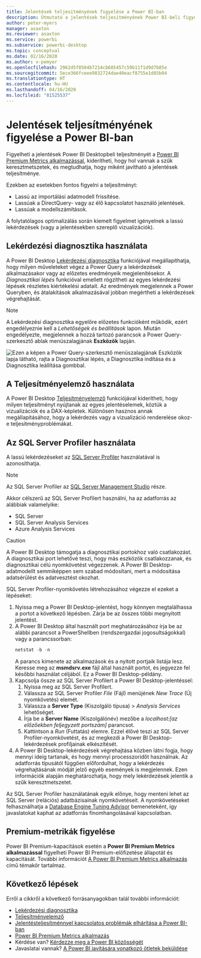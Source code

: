 ```yaml
---
title: Jelentések teljesítményének figyelése a Power BI-ban
description: Útmutató a jelentések teljesítményének Power BI-beli figyeléséhez.
author: peter-myers
manager: asaxton
ms.reviewer: asaxton
ms.service: powerbi
ms.subservice: powerbi-desktop
ms.topic: conceptual
ms.date: 02/16/2020
ms.author: v-pemyer
ms.openlocfilehash: 2962d5f8504b7214cb685457c59b11f1d9d7b85e
ms.sourcegitcommit: 5ece366fceee9832724dae40eacf8755e1d85b04
ms.translationtype: HT
ms.contentlocale: hu-HU
ms.lasthandoff: 04/16/2020
ms.locfileid: "81525537"
---
```

# <a name="monitor-report-performance-in-power-bi"></a>Jelentések teljesítményének figyelése a Power BI-ban

Figyelheti a jelentések Power BI Desktopbeli teljesítményét a [Power BI Premium Metrics alkalmazással](../service-premium-metrics-app.md), kiderítheti, hogy hol vannak a szűk keresztmetszetek, és megtudhatja, hogy miként javítható a jelentések teljesítménye.

Ezekben az esetekben fontos figyelni a teljesítményt:

- Lassú az importálási adatmodell frissítése.
- Lassúak a DirectQuery- vagy az élő kapcsolatot használó jelentések.
- Lassúak a modellszámítások.

A folytatólagos optimalizálás során kiemelt figyelmet igényelnek a lassú lekérdezések (vagy a jelentésekben szereplő vizualizációk).

## <a name="use-query-diagnostics"></a>Lekérdezési diagnosztika használata

A Power BI Desktop [Lekérdezési diagnosztika](/power-query/QueryDiagnostics) funkciójával megállapíthatja, hogy milyen műveleteket végez a Power Query a lekérdezések alkalmazásakor vagy az előzetes eredményeik megjelenítésekor. A _Diagnosztikai lépés_ funkcióval emellett rögzítheti az egyes lekérdezési lépések részletes kiértékelési adatait. Az eredmények megjelennek a Power Queryben, és átalakítások alkalmazásával jobban megértheti a lekérdezések végrehajtását.

> [!NOTE]
> A Lekérdezési diagnosztika egyelőre előzetes funkcióként működik, ezért engedélyeznie kell a _Lehetőségek és beállítások_ lapon. Miután engedélyezte, megjelennek a hozzá tartozó parancsok a Power Query-szerkesztő ablak menüszalagjának **Eszközök** lapján.

![Ezen a képen a Power Query-szerkesztő menüszalagjának Eszközök lapja látható, rajta a Diagnosztikai lépés, a Diagnosztika indítása és a Diagnosztika leállítása gombbal.](media/monitor-report-performance/power-query-diagnotics.png)

## <a name="use-performance-analyzer"></a>A Teljesítményelemző használata

A Power BI Desktop [Teljesítményelemző](../desktop-performance-analyzer.md) funkciójával kiderítheti, hogy milyen teljesítményt nyújtanak az egyes jelentéselemek, köztük a vizualizációk és a DAX-képletek. Különösen hasznos annak megállapításához, hogy a lekérdezés vagy a vizualizáció renderelése okoz-e teljesítményproblémákat.

## <a name="use-sql-server-profiler"></a>Az SQL Server Profiler használata

A lassú lekérdezéseket az [SQL Server Profiler](/sql/tools/sql-server-profiler/sql-server-profiler) használatával is azonosíthatja.

> [!NOTE]
> Az SQL Server Profiler az [SQL Server Management Studio](/sql/ssms/download-sql-server-management-studio-ssms) része.

Akkor célszerű az SQL Server Profilert használni, ha az adatforrás az alábbiak valamelyike:

- SQL Server
- SQL Server Analysis Services
- Azure Analysis Services

> [!CAUTION]
> A Power BI Desktop támogatja a diagnosztikai portokhoz való csatlakozást. A diagnosztikai port lehetővé teszi, hogy más eszközök csatlakozzanak, és diagnosztikai célú nyomkövetést végezzenek. A Power BI Desktop-adatmodellt semmiképpen sem szabad módosítani, mert a módosítása adatsérülést és adatvesztést okozhat.

SQL Server Profiler-nyomkövetés létrehozásához végezze el ezeket a lépéseket:

1. Nyissa meg a Power BI Desktop-jelentést, hogy könnyen megtalálhassa a portot a következő lépésben. Zárja be az összes többi megnyitott jelentést.
1. A Power BI Desktop által használt port meghatározásához írja be az alábbi parancsot a PowerShellben (rendszergazdai jogosultságokkal) vagy a parancssorban:
    ```powershell
    netstat -b -n
    ```
    A parancs kimenete az alkalmazások és a nyitott portjaik listája lesz. Keresse meg az **msmdsrv.exe** fájl által használt portot, és jegyezze fel későbbi használat céljából. Ez a Power BI Desktop-példány.
1. Kapcsolja össze az SQL Server Profilert a Power BI Desktop-jelentéssel:
    1. Nyissa meg az SQL Server Profilert.
    1. Válassza az SQL Server Profiler _File_ (Fájl) menüjének _New Trace_ (Új nyomkövetés) elemét.
    1. Válassza a **Server Type** (Kiszolgáló típusa) > _Analysis Services_ lehetőséget.
    1. Írja be a **Server Name** (Kiszolgálónév) mezőbe a _localhost:[az előzőekben feljegyzett portszám]_ parancsot.
    1. Kattintson a _Run_ (Futtatás) elemre. Ezzel élővé teszi az SQL Server Profiler-nyomkövetést, és az megkezdi a Power BI Desktop-lekérdezések profiljainak elkészítését.
1. A Power BI Desktop-lekérdezések végrehajtása közben látni fogja, hogy mennyi ideig tartanak, és hogy mennyi processzoridőt használnak. Az adatforrás típusától függően előfordulhat, hogy a lekérdezés végrehajtásának módját jelző egyéb események is megjelennek. Ezen információk alapján meghatározhatja, hogy mely lekérdezések jelentik a szűk keresztmetszetet.

Az SQL Server Profiler használatának egyik előnye, hogy menteni lehet az SQL Server (relációs) adatbázisainak nyomkövetéseit. A nyomkövetéseket felhasználhatja a [Database Engine Tuning Advisor](/sql/relational-databases/performance/start-and-use-the-database-engine-tuning-advisor) bemeneteként, így javaslatokat kaphat az adatforrás finomhangolásával kapcsolatban.

## <a name="monitor-premium-metrics"></a>Premium-metrikák figyelése

Power BI Premium-kapacitások esetén a **Power BI Premium Metrics alkalmazással** figyelheti Power BI Premium-előfizetése állapotát és kapacitását. További információt [A Power BI Premium Metrics alkalmazás](../service-premium-metrics-app.md) című témakör tartalmaz.

## <a name="next-steps"></a>Következő lépések

Erről a cikkről a következő forrásanyagokban talál további információt:

- [Lekérdezési diagnosztika](/power-query/QueryDiagnostics)
- [Teljesítményelemző](../desktop-performance-analyzer.md)
- [Jelentésteljesítménnyel kapcsolatos problémák elhárítása a Power BI-ban](report-performance-troubleshoot.md)
- [Power BI Premium Metrics alkalmazás](../service-premium-metrics-app.md)
- Kérdése van? [Kérdezze meg a Power BI közösségét](https://community.powerbi.com/)
- Javaslatai vannak? [A Power BI javítására vonatkozó ötletek beküldése](https://ideas.powerbi.com/)
